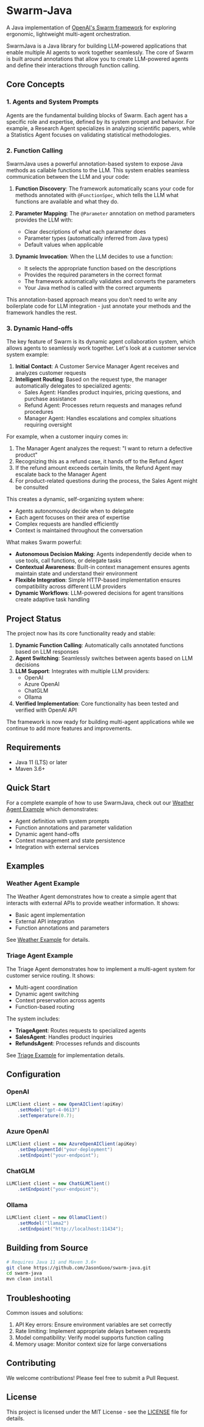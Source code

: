 # Swarm-Java

A Java implementation of [OpenAI's Swarm framework](https://github.com/openai/swarm) for exploring ergonomic, lightweight multi-agent orchestration.

SwarmJava is a Java library for building LLM-powered applications that enable multiple AI agents to work together seamlessly. The core of Swarm is built around annotations that allow you to create LLM-powered agents and define their interactions through function calling.

## Core Concepts

### 1. Agents and System Prompts
Agents are the fundamental building blocks of Swarm. Each agent has a specific role and expertise, defined by its system prompt and behavior. For example, a Research Agent specializes in analyzing scientific papers, while a Statistics Agent focuses on validating statistical methodologies.

### 2. Function Calling
SwarmJava uses a powerful annotation-based system to expose Java methods as callable functions to the LLM. This system enables seamless communication between the LLM and your code:

1. **Function Discovery**: The framework automatically scans your code for methods annotated with `@FunctionSpec`, which tells the LLM what functions are available and what they do.

2. **Parameter Mapping**: The `@Parameter` annotation on method parameters provides the LLM with:
   - Clear descriptions of what each parameter does
   - Parameter types (automatically inferred from Java types)
   - Default values when applicable

3. **Dynamic Invocation**: When the LLM decides to use a function:
   - It selects the appropriate function based on the descriptions
   - Provides the required parameters in the correct format
   - The framework automatically validates and converts the parameters
   - Your Java method is called with the correct arguments

This annotation-based approach means you don't need to write any boilerplate code for LLM integration - just annotate your methods and the framework handles the rest.

### 3. Dynamic Hand-offs
The key feature of Swarm is its dynamic agent collaboration system, which allows agents to seamlessly work together. Let's look at a customer service system example:

1. **Initial Contact**: A Customer Service Manager Agent receives and analyzes customer requests
2. **Intelligent Routing**: Based on the request type, the manager automatically delegates to specialized agents:
   - Sales Agent: Handles product inquiries, pricing questions, and purchase assistance
   - Refund Agent: Processes return requests and manages refund procedures
   - Manager Agent: Handles escalations and complex situations requiring oversight

For example, when a customer inquiry comes in:
1. The Manager Agent analyzes the request: "I want to return a defective product"
2. Recognizing this as a refund case, it hands off to the Refund Agent
3. If the refund amount exceeds certain limits, the Refund Agent may escalate back to the Manager Agent
4. For product-related questions during the process, the Sales Agent might be consulted

This creates a dynamic, self-organizing system where:
- Agents autonomously decide when to delegate
- Each agent focuses on their area of expertise
- Complex requests are handled efficiently
- Context is maintained throughout the conversation

What makes Swarm powerful:
- **Autonomous Decision Making**: Agents independently decide when to use tools, call functions, or delegate tasks
- **Contextual Awareness**: Built-in context management ensures agents maintain state and understand their environment
- **Flexible Integration**: Simple HTTP-based implementation ensures compatibility across different LLM providers
- **Dynamic Workflows**: LLM-powered decisions for agent transitions create adaptive task handling

## Project Status

The project now has its core functionality ready and stable:

1. **Dynamic Function Calling**: Automatically calls annotated functions based on LLM responses
2. **Agent Switching**: Seamlessly switches between agents based on LLM decisions
3. **LLM Support**: Integrates with multiple LLM providers:
   - OpenAI
   - Azure OpenAI
   - ChatGLM
   - Ollama
4. **Verified Implementation**: Core functionality has been tested and verified with OpenAI API

The framework is now ready for building multi-agent applications while we continue to add more features and improvements.

## Requirements

- Java 11 (LTS) or later
- Maven 3.6+

## Quick Start

For a complete example of how to use SwarmJava, check out our [Weather Agent Example](examples/weather/README.md) which demonstrates:
- Agent definition with system prompts
- Function annotations and parameter validation
- Dynamic agent hand-offs
- Context management and state persistence
- Integration with external services

## Examples

### Weather Agent Example

The Weather Agent demonstrates how to create a simple agent that interacts with external APIs to provide weather information. It shows:
- Basic agent implementation
- External API integration
- Function annotations and parameters

See [Weather Example](examples/weather/README.md) for details.

### Triage Agent Example

The Triage Agent demonstrates how to implement a multi-agent system for customer service routing. It shows:
- Multi-agent coordination
- Dynamic agent switching
- Context preservation across agents
- Function-based routing

The system includes:
- **TriageAgent**: Routes requests to specialized agents
- **SalesAgent**: Handles product inquiries
- **RefundsAgent**: Processes refunds and discounts

See [Triage Example](examples/triage/README.md) for implementation details.

## Configuration

### OpenAI
```java
LLMClient client = new OpenAIClient(apiKey)
    .setModel("gpt-4-0613")
    .setTemperature(0.7);
```

### Azure OpenAI
```java
LLMClient client = new AzureOpenAIClient(apiKey)
    .setDeploymentId("your-deployment")
    .setEndpoint("your-endpoint");
```

### ChatGLM
```java
LLMClient client = new ChatGLMClient()
    .setEndpoint("your-endpoint");
```

### Ollama
```java
LLMClient client = new OllamaClient()
    .setModel("llama2")
    .setEndpoint("http://localhost:11434");
```

## Building from Source

```bash
# Requires Java 11 and Maven 3.6+
git clone https://github.com/JasonGuoo/swarm-java.git
cd swarm-java
mvn clean install
```

## Troubleshooting

Common issues and solutions:
1. API Key errors: Ensure environment variables are set correctly
2. Rate limiting: Implement appropriate delays between requests
3. Model compatibility: Verify model supports function calling
4. Memory usage: Monitor context size for large conversations

## Contributing

We welcome contributions! Please feel free to submit a Pull Request.

## License

This project is licensed under the MIT License - see the [LICENSE](LICENSE) file for details.
